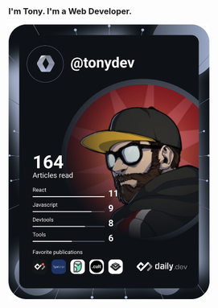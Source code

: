 ### I'm Tony. I'm a Web Developer.
<a href="https://app.daily.dev/DailyDevTips"><img src="https://github.com/tony3fk/tony3fk/blob/master/devcard.svg" width="400" alt="Tony's Dev Card"/></a>
<!--<hr>

- 🔭 MERN stack dev.
- Actually working in a GitLab project.

<hr>
<div>
  

   <a href="https://www.linkedin.com/in/tonyrodz/" rel="nofollow">
    <img src="https://upload.wikimedia.org/wikipedia/commons/c/ca/LinkedIn_logo_initials.png" alt="Linkedin" title="Linkedin" style="width:23%;">
  </a>
  <img src="https://i.pinimg.com/originals/21/11/61/21116158daaeb1459b4ec0758505e1ad.gif" alt="Girl in a jacket" width="300" height="230">

  <a href="https://www.instagram.com/t0nydev_/" rel="nofollow">
    <img src="https://elmorotavern.com/wp-content/uploads/2014/06/instagram-icon-32x32-1.png" alt="Instagram" title="Instagram" style="width:50;">
  </a> 
</div>-->


<!--
**tony3fk/tony3fk** is a ✨ _special_ ✨ repository because its `README.md` (this file) appears on your GitHub profile.

Here are some ideas to get you started:


- 👯 I’m looking to collaborate on designers || other programmers.
- 📫 How to reach me: 
- 🤔 I’m looking for help with ...
- 💬 Ask me about ...
- 😄 Pronouns: ...
- ⚡ Fun fact: ...
-->
